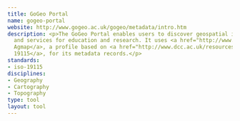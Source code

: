 ```yaml
---
title: GoGeo Portal
name: gogeo-portal
website: http://www.gogeo.ac.uk/gogeo/metadata/intro.htm
description: <p>The GoGeo Portal enables users to discover geospatial information
  and services for education and research. It uses <a href="http://www.gogeo.ac.uk/gogeo/metadata/agmap.htm">UK
  Agmap</a>, a profile based on <a href="http://www.dcc.ac.uk/resources/metadata-standards/iso-19115">ISO
  19115</a>, for its metadata records.</p>
standards:
- iso-19115
disciplines:
- Geography
- Cartography
- Topography
type: tool
layout: tool
---
```


